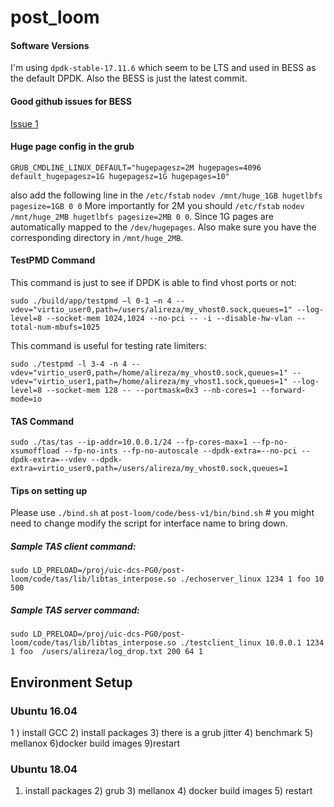 # post_loom


#### Software Versions
I'm using `dpdk-stable-17.11.6` which seem to be LTS and used in BESS as the
default DPDK. Also the BESS is just the latest commit.

#### Good github issues for BESS
[Issue 1](https://github.com/NetSys/bess/issues/934)

#### Huge page config in the grub
`GRUB_CMDLINE_LINUX_DEFAULT="hugepagesz=2M hugepages=4096 default_hugepagesz=1G
hugepagesz=1G hugepages=10"` 

also add the following line in the `/etc/fstab` `nodev /mnt/huge_1GB hugetlbfs
pagesize=1GB 0 0` More importantly for 2M you should `/etc/fstab` `nodev
/mnt/huge_2MB hugetlbfs pagesize=2MB 0 0`.  Since 1G pages are automatically
mapped to the `/dev/hugepages`. Also make sure you have the
corresponding directory in `/mnt/huge_2MB`.



#### TestPMD Command
This command is just to see if DPDK is able to find vhost ports or not:

`sudo ./build/app/testpmd –l 0-1 –n 4
--vdev="virtio_user0,path=/users/alireza/my_vhost0.sock,queues=1" --log-level=8
--socket-mem 1024,1024 --no-pci -- -i --disable-hw-vlan --total-num-mbufs=1025`

This command is useful for testing rate limiters: 

`sudo ./testpmd -l 3-4
-n 4 --vdev="virtio_user0,path=/home/alireza/my_vhost0.sock,queues=1"
--vdev="virtio_user1,path=/home/alireza/my_vhost1.sock,queues=1" --log-level=8
--socket-mem 128 -- --portmask=0x3 --nb-cores=1 --forward-mode=io` 

#### TAS Command
`sudo ./tas/tas --ip-addr=10.0.0.1/24 --fp-cores-max=1
--fp-no-xsumoffload --fp-no-ints --fp-no-autoscale --dpdk-extra=--no-pci
--dpdk-extra=--vdev
--dpdk-extra=virtio_user0,path=/users/alireza/my_vhost0.sock,queues=1`


#### Tips on setting up
Please use `./bind.sh` at `post-loom/code/bess-v1/bin/bind.sh` # you might need
to change modify the script for interface name to bring down.

##### Sample TAS client command:
`sudo LD_PRELOAD=/proj/uic-dcs-PG0/post-loom/code/tas/lib/libtas_interpose.so
./echoserver_linux 1234 1 foo 10 500`

##### Sample TAS server command: 
`sudo LD_PRELOAD=/proj/uic-dcs-PG0/post-loom/code/tas/lib/libtas_interpose.so
./testclient_linux 10.0.0.1 1234 1 foo  /users/alireza/log_drop.txt 200 64 1`


## Environment Setup
### Ubuntu 16.04
1 ) install GCC 2) install packages 3) there is a grub jitter 4) benchmark 5) mellanox 6)docker build images 9)restart
### Ubuntu 18.04
1) install packages 2) grub 3) mellanox 4) docker build images 5) restart
